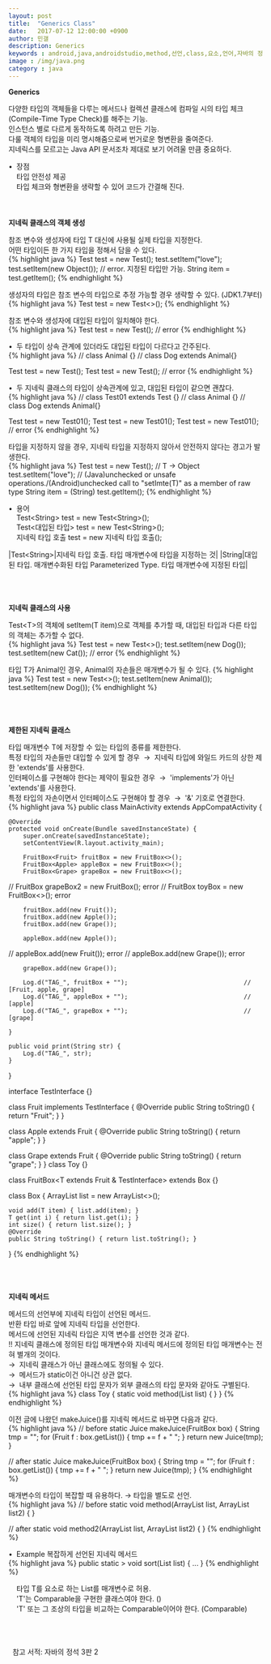 ```yaml
---
layout: post
title:  "Generics Class"
date:   2017-07-12 12:00:00 +0900
author: 민갤
description: Generics
keywords : android,java,androidstudio,method,선언,class,요소,언어,자바의 정석,프로그래밍,Generics,Generics Class,제네릭스,지네릭스
image : /img/java.png
category : java
---
```

<div><strong class="h2">Generics</strong></div><p></p>
<div>다양한 타입의 객체들을 다루는 메서드나 컬렉션 클래스에 컴파일 시의 타입 체크(Compile-Time Type Check)를 해주는 기능.</div>
<div>인스턴스 별로 다르게 동작하도록 하려고 만든 기능.</div>
<div>다룰 객체의 타입을 미리 명시해줌으로써 번거로운 형변환을 줄여준다.</div>
<div>지네릭스를 모르고는 Java API 문서조차 제대로 보기 어려울 만큼 중요하다.</div><p></p>
<div>&#149;&nbsp; 장점</div>
<div>&nbsp; &nbsp; 타입 안전성 제공</div>
<div>&nbsp; &nbsp; 타입 체크와 형변환을 생략할 수 있어 코드가 간결해 진다.</div>

<br>
<br>
<br>

<div><strong>지네릭 클래스의 객체 생성</strong></div><p></p>
<div>참조 변수와 생성자에 타입 T 대신에 사용될 실제 타입을 지정한다.</div>
<div>어떤 타입이든 한 가지 타입을 정해서 담을 수 있다.</div>
{% highlight java %}
Test<String> test = new Test<String>();
test.setItem("love");
test.setItem(new Object());                      // error. 지정된 타입만 가능.
String item = test.getItem();
{% endhighlight %}<p></p>
<div>생성자의 타입은 참조 변수의 타입으로 추정 가능할 경우 생략할 수 있다. (JDK1.7부터)</div>
{% highlight java %}
Test<String> test = new Test<>();
{% endhighlight %}<p></p>
<div>참조 변수와 생성자에 대입된 타입이 일치해야 한다.</div>
{% highlight java %}
Test<String> test = new Test<Integer>();         // error
{% endhighlight %}<p></p>
<div>&#149;&nbsp; 두 타입이 상속 관계에 있더라도 대입된 타입이 다르다고 간주된다.</div>
{% highlight java %}
// class Animal {}
// class Dog extends Animal{}

Test<Animal> test = new Test<Animal>();
Test<Animal> test = new Test<Dog>();          // error
{% endhighlight %}<p></p>
<div>&#149;&nbsp; 두 지네릭 클래스의 타입이 상속관계에 있고, 대입된 타입이 같으면 괜찮다.</div>
{% highlight java %}
// class Test01<T> extends Test<T> {}
// class Animal {}
// class Dog extends Animal{}

Test<Animal> test = new Test01<Animal>();
Test<Dog> test = new Test01<Dog>();
Test<Animal> test = new Test01<Dog>();        // error
{% endhighlight %}<p></p>
<div>타입을 지정하지 않을 경우, 지네릭 타입을 지정하지 않아서 안전하지 않다는 경고가 발생한다.</div>
{% highlight java %}
Test test = new Test();                // T → Object
test.setItem("love");                  // (Java)unchecked or unsafe operations./(Android)unchecked call to "setImte(T)" as a member of raw type
String item = (String) test.getItem();
{% endhighlight %}<p></p>
<div>&#149;&nbsp; 용어</div>
<div>&nbsp; &nbsp; Test&lt;String&gt; test = new Test&lt;String&gt;();</div>
<div>&nbsp; &nbsp; Test&lt;<span class="red">대입된 타입</span>&gt; test = new Test&lt;String&gt;();</div>
<div>&nbsp; &nbsp; <span class="red">지네릭 타입 호출</span> test = new <span class="red">지네릭 타입 호출</span>();</div>

|Test&lt;String&gt;|지네릭 타입 호출. 타입 매개변수에 타입을 지정하는 것|
|String|대입된 타입. 매개변수화된 타입 Parameterized Type. 타입 매개변수에 지정된 타입|

<br>
<br>
<br>

<div><strong>지네릭 클래스의 사용</strong></div><p></p>
<div>Test&lt;T&gt;의 객체에 setItem(T item)으로 객체를 추가할 때, 대입된 타입과 다른 타입의 객체는 추가할 수 없다.</div>
{% highlight java %}
Test<Dog> test = new Test<>();
test.setItem(new Dog());
test.setItem(new Cat());          // error
{% endhighlight %}<p></p>
<div>타입 T가 Animal인 경우, Animal의 자손들은 매개변수가 될 수 있다.
{% highlight java %}
Test<Animal> test = new Test<>();
test.setItem(new Animal());
test.setItem(new Dog());
{% endhighlight %}<p></p>

<br>
<br>
<br>

<div><strong>제한된 지네릭 클래스</strong></div><p></p>
<div>타입 매개변수 T에 저장할 수 있는 타입의 종류를 제한한다.</div>
<div>특정 타입의 자손들만 대입할 수 있게 할 경우 &nbsp;→&nbsp; 지네릭 타입에 와일드 카드의 상한 제한 'extends'를 사용한다.</div>
<div>인터페이스를 구현해야 한다는 제약이 필요한 경우 &nbsp;→&nbsp; 'implements'가 아닌 'extends'를 사용한다.</div>
<div>특정 타입의 자손이면서 인터페이스도 구현해야 할 경우 &nbsp;→&nbsp; '&' 기호로 연결한다.</div>
{% highlight java %}
public class MainActivity extends AppCompatActivity {

    @Override
    protected void onCreate(Bundle savedInstanceState) {
        super.onCreate(savedInstanceState);
        setContentView(R.layout.activity_main);

        FruitBox<Fruit> fruitBox = new FruitBox<>();
        FruitBox<Apple> appleBox = new FruitBox<>();
        FruitBox<Grape> grapeBox = new FruitBox<>();
//        FruitBox<Grape> grapeBox2 = new FruitBox<Apple>();         error
//        FruitBox<Toy> toyBox = new FruitBox<>();                   error

        fruitBox.add(new Fruit());
        fruitBox.add(new Apple());
        fruitBox.add(new Grape());

        appleBox.add(new Apple());
//        appleBox.add(new Fruit());                                 error
//        appleBox.add(new Grape());                                 error

        grapeBox.add(new Grape());

        Log.d("TAG_", fruitBox + "");                                // [Fruit, apple, grape]
        Log.d("TAG_", appleBox + "");                                // [apple]
        Log.d("TAG_", grapeBox + "");                                // [grape]

    }

    public void print(String str) {
        Log.d("TAG_", str);
    }
}

interface TestInterface {}

class Fruit implements TestInterface {
    @Override
    public String toString() {
        return "Fruit";
    }
}

class Apple extends Fruit {
    @Override
    public String toString() {
        return "apple";
    }
}

class Grape extends Fruit {
    @Override
    public String toString() {
        return "grape";
    }
}
class Toy {}

class FruitBox<T extends Fruit & TestInterface> extends Box<T> {}

class Box<T> {
    ArrayList<T> list = new ArrayList<>();

    void add(T item) { list.add(item); }
    T get(int i) { return list.get(i); }
    int size() { return list.size(); }
    @Override
    public String toString() { return list.toString(); }
}
{% endhighlight %}<p></p>

<br>
<br>
<br>

<div><strong>지네릭 메서드</strong></div><p></p>
<div>메서드의 선언부에 지네릭 타입이 선언된 메서드.</div>
<div>반환 타입 바로 앞에 지네릭 타입을 선언한다.</div>
<div>메서드에 선언된 지네릭 타입은 지역 변수를 선언한 것과 같다.</div>
<div><span class="red">!!</span> 지네릭 클래스에 정의된 타입 매개변수와 지네릭 메서드에 정의된 타입 매개변수는 전혀 별개의 것이다.</div>
<div>→&nbsp; 지네릭 클래스가 아닌 클래스에도 정의될 수 있다.</div>
<div>→&nbsp; 메서드가 static이건 아니건 상관 없다.</div>
<div>→&nbsp; 내부 클래스에 선언된 타입 문자가 외부 클래스의 타입 문자와 같아도 구별된다.</div>
{% highlight java %}
class Toy {
    static <T> void method(List<T> list) { }
}
{% endhighlight %}<p></p>
<div>이전 글에 나왔던 makeJuice()를 지네릭 메서드로 바꾸면 다음과 같다.</div>
{% highlight java %}
// before 
static Juice makeJuice(FruitBox<? extends Fruit> box) {
    String tmp = "";
    for (Fruit f : box.getList()) {
        tmp += f + " ";
    }
    return new Juice(tmp);
}

// after
static <T extends Fruit> Juice makeJuice(FruitBox<T> box) {
    String tmp = "";
    for (Fruit f : box.getList()) {
        tmp += f + " ";
    }
    return new Juice(tmp);
}
{% endhighlight %}<p></p>
<div>매개변수의 타입이 복잡할 때 유용하다. → 타입을 별도로 선언.</div>
{% highlight java %}
// before 
static void method(ArrayList<? extends A> list, ArrayList<? extends A> list2) { }

// after
static <T extends A> void method2(ArrayList<T> list, ArrayList<T> list2) { }
{% endhighlight %}<p></p>
<div>&#149;&nbsp; Example 복잡하게 선언된 지네릭 메서드</div>
{% highlight java %}
public static <T extends Comparable<? super T>> void sort(List<T> list) { ... }
{% endhighlight %}<p></p>
<div>&nbsp; &nbsp; 타입 T를 요소로 하는 List를 매개변수로 허용.<div>
<div>&nbsp; &nbsp; 'T'는 Comparable을 구현한 클래스여야 한다. (<T extends Comparable>)</div>
<div>&nbsp; &nbsp; 'T' 또는 그 조상의 타입을 비교하는 Comparable이어야 한다. (Comparable<? super T>)</div>

<br>
<br>
<br>

&#149;&nbsp; 참고 서적: 자바의 정석 3판 2